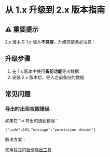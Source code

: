 # 从 1.x 升级到 2.x 版本指南

## ⚠️ 重要提示
2.x 版本与 1.x 版本**不兼容**，升级前请务必注意！

## 升级步骤
1. 在 1.x 版本中使用**备份功能**导出数据
2. 安装 2.x 版本后，导入之前备份的数据

## 常见问题
### 导出时出现权限错误
如果在 1.x 导出时遇到错误：  

`{"code":403,"message":"permission denied"}`

解决方案：  

使用独立的[备份导出工具](https://github.com/dushixiang/next-terminal-export)
